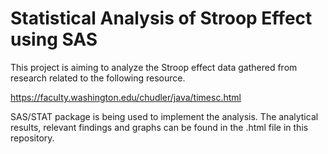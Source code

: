 # Statistical Analysis of Stroop Effect using SAS

This project is aiming to analyze the Stroop effect data gathered from research related to the following resource.

https://faculty.washington.edu/chudler/java/timesc.html

SAS/STAT package is being used to implement the analysis. The analytical results, relevant findings and graphs can be found in the .html file in this repository.
